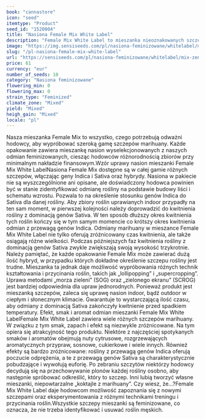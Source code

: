 ```yaml
---
book: "cannastore"
icon: "seed"
itemtype: "Product"
seed_id: "1520004"
title: "Nasiona Female Mix White Label"
description: "Female Mix White Label to mieszanka nieoznakowanych szczepów z przewagą genów Indica lub Sativa. Nasiona są feminizowane, aby ułatwić uprawę."
image: "https://img.sensiseeds.com/pl/nasiona-feminizowane/whitelabel/mix-zenski-image.png"
slug: "/pl-nasiona-female-mix-white-label"
url: "https://sensiseeds.com/pl/nasiona-feminizowane/whitelabel/mix-zenski?a_aid=cannastore"
price: 61
currency: "eur"
number_of_seeds: 10
category: "Nasiona feminizowane"
flowering_min: 0
flowering_max: 0
strain_type: "Feminized"
climate_zone: "Mixed"
yield: "Mixed"
heigh_gain: "Mixed"
locale: "pl"
---
```

Nasza mieszanka Female Mix to wszystko, czego potrzebują odważni hodowcy, aby wypróbować szeroką gamę szczepów marihuany. Każde opakowanie zawiera mieszankę nasion wyselekcjonowanych z naszych odmian feminizowanych, ciesząc hodowców różnorodnością zbiorów przy minimalnym nakładzie finansowym.Wzór uprawy nasion mieszanki Female Mix White LabelNasiona Female Mix dostępne są w całej gamie różnych szczepów, włączając geny Indica i Sativa oraz hybrydy. Nasiona w pakiecie nie są wyszczególnione ani opisane, ale doświadczony hodowca powinien być w stanie zidentyfikować odmianę rośliny na podstawie budowy liści i schematu wzrostu. Pozwala to na określenie stosunku genów Indica do Sativa dla danej rośliny. Aby zbiory roślin uprawianych indoor przypadły na ten sam moment, w pierwszej kolejności należy doprowadzić do kwitnienia rośliny z dominacją genów Sativa. W ten sposób dłuższy okres kwitnienia tych roślin kończy się w tym samym momencie co krótszy okres kwitnienia odmian z przewagą genów Indica. Odmiany marihuany w mieszance Female Mix White Label nie tylko oferują zróżnicowany czas kwitnienia, ale także osiągają różne wielkości. Podczas późniejszych faz kwitnienia rośliny z dominacją genów Sativa zwykle zwiększają swoją wysokość trzykrotnie. Należy pamiętać, że każde opakowanie Female Mix może zawierać dużą ilość hybryd, w przypadku których dokładne określenie szczepu rośliny jest trudne. Mieszanka ta jednak daje możliwość wypróbowania różnych technik kształtowania i przycinania roślin, takich jak „lollipopping” i „supercropping”. Uprawa metodami „morza zieleni” (SOG) oraz „zielonego ekranu” (SCROG) jest bardziej odpowiednia dla upraw jednorodnych. Ponieważ produkt jest mieszanką szczepów, zaleca się uprawę nasion indoor, bądź outdoor w ciepłym i słonecznym klimacie. Gwarantuje to wystarczającą ilość czasu, aby odmiany z dominacją Sativa zakończyły kwitnienie przed spadkiem temperatury. Efekt, smak i aromat odmian mieszanki Female Mix White LabelFemale Mix White Label zawiera wiele różnych szczepów marihuany. W związku z tym smak, zapach i efekt są niezwykle zróżnicowane. Na tym opiera się atrakcyjność tego produktu. Niektóre z najczęściej spotykanych smaków i aromatów obejmują nuty cytrusowe, rozgrzewających aromatycznych przypraw, sosnowe, cukierkowe i wiele innych. Również efekty są bardzo zróżnicowane: rośliny z przewagą genów Indica oferują poczucie odprężenia, a te z przewagą genów Sativa są charakterystycznie pobudzające i wywołują euforię. Po zebraniu szczytów niektórzy hodowcy decydują się na przechowywanie plonów każdej rośliny osobno, aby następnie spróbować odkreślić, który to szczep. Inni lubią tworzyć własne mieszanki, niepowtarzalne „koktajle z marihuany”. Czy wiesz, że…?Female Mix White Label daje hodowcom możliwość zapoznania się z nowymi szczepami oraz eksperymentowania z różnymi technikami treningu i przycinania roślin.Wszystkie szczepy mieszanki są feminizowane, co oznacza, że nie trzeba identyfikować i usuwać roślin męskich.
